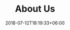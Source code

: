 ---
title: "About Us"
date: 2018-07-12T18:19:33+06:00
heading : "Câu lạc bộ An toàn thông tin thuộc Khoa Khoa học và Kỹ thuật Máy tính, trường Đại học Bách Khoa TP.HCM"
description : "Câu lạc bộ được thành lập nhằm mục đích tạo một sân chơi dành cho các bạn sinh viên đam mê với bảo mật"
expertise_title: "Các mảng"
expertise_sectors: ["Web Security", "Reverse Engineering", "Cryptography", "Binary Exploitation"]
---
